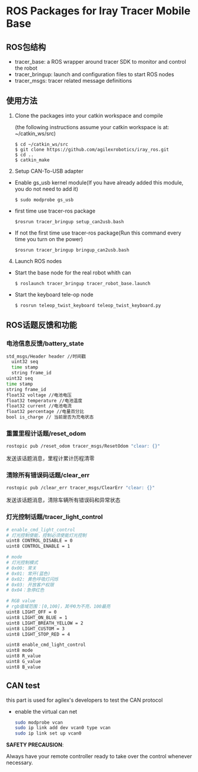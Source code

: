 # ROS Packages for Iray Tracer Mobile Base

## ROS包结构

* tracer_base: a ROS wrapper around tracer SDK to monitor and control the robot
* tracer_bringup: launch and configuration files to start ROS nodes
* tracer_msgs: tracer related message definitions

## 使用方法

1. Clone the packages into your catkin workspace and compile

   (the following instructions assume your catkin workspace is at: ~/catkin_ws/src)

   ```
   $ cd ~/catkin_ws/src
   $ git clone https://github.com/agilexrobotics/iray_ros.git
   $ cd ..
   $ catkin_make
   ```

2. Setup CAN-To-USB adapter

* Enable gs_usb kernel module(If you have already added this module, you do not need to add it)

  ```
  $ sudo modprobe gs_usb
  ```

* first time use tracer-ros package

  ```
  $rosrun tracer_bringup setup_can2usb.bash
  ```

* If not the first time use tracer-ros package(Run this command every time you turn on the power)

  ```
  $rosrun tracer_bringup bringup_can2usb.bash
  ```

4. Launch ROS nodes

* Start the base node for the real robot whith can

  ```
  $ roslaunch tracer_bringup tracer_robot_base.launch
  ```

* Start the keyboard tele-op node

  ```
  $ rosrun teleop_twist_keyboard teleop_twist_keyboard.py
  ```

## ROS话题反馈和功能

### 电池信息反馈/battery_state

```bash
std_msgs/Header header //时间戳
  uint32 seq
  time stamp
  string frame_id
uint32 seq
time stamp
string frame_id
float32 voltage //电池电压
float32 temperature //电池温度
float32 current //电池电流
float32 percentage //电量百分比
bool is_charge // 当前是否为充电状态
```

### 重置里程计话题/reset_odom

``` bash
rostopic pub /reset_odom tracer_msgs/ResetOdom "clear: {}"
```

发送该话题消息，里程计累计历程清零

### 清除所有错误码话题/clear_err

``` bash
rostopic pub /clear_err tracer_msgs/ClearErr "clear: {}"
```

发送该话题消息，清除车辆所有错误码和异常状态

### 灯光控制话题/tracer_light_control

```bash
# enable_cmd_light_control
# 灯光控制使能，控制必须使能灯光控制
uint8 CONTROL_DISABLE = 0
uint8 CONTROL_ENABLE = 1

# mode 
# 灯光控制模式
# 0x00: 常关
# 0x01: 常开(蓝色)
# 0x02: 黄色呼吸灯闪烁
# 0x03: 开放客户权限
# 0x04：急停红色

# RGB value
# rgb值域范围：[0,100]，其中0为不亮，100最亮
uint8 LIGHT_OFF = 0
uint8 LIGHT_ON_BLUE = 1
uint8 LIGHT_BREATH_YELLOW = 2
uint8 LIGHT_CUSTOM = 3
uint8 LIGHT_STOP_RED = 4

uint8 enable_cmd_light_control
uint8 mode
uint8 R_value
uint8 G_value
uint8 B_value
```

## CAN test

this part is used for agilex's developers to test the CAN protocol

- enable the virtual can net

  ``` bash
  sudo modprobe vcan
  sudo ip link add dev vcan0 type vcan
  sudo ip link set up vcan0
  ```

**SAFETY PRECAUSION**: 

Always have your remote controller ready to take over the control whenever necessary. 